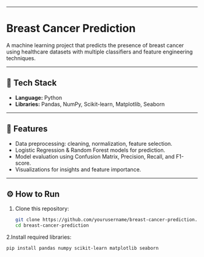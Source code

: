 
---
# Breast Cancer Prediction

A machine learning project that predicts the presence of breast cancer using healthcare datasets with multiple classifiers and feature engineering techniques.

---

## 🚀 Tech Stack
- **Language:** Python  
- **Libraries:** Pandas, NumPy, Scikit-learn, Matplotlib, Seaborn  

---

## 🔑 Features
- Data preprocessing: cleaning, normalization, feature selection.  
- Logistic Regression & Random Forest models for prediction.  
- Model evaluation using Confusion Matrix, Precision, Recall, and F1-score.  
- Visualizations for insights and feature importance.  

---

## ⚙️ How to Run
1. Clone this repository:
   ```bash
   git clone https://github.com/yourusername/breast-cancer-prediction.git
   cd breast-cancer-prediction
2.Install required libraries:
  ```bash
  pip install pandas numpy scikit-learn matplotlib seaborn




